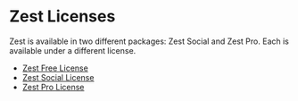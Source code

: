 Zest Licenses
=============

Zest is available in two different packages: Zest Social and Zest Pro. Each is
available under a different license.

* [Zest Free License](packages/zest-free/LICENSE.md)
* [Zest Social License](packages/zest-social/LICENSE.md)
* [Zest Pro License](packages/zest-pro/LICENSE.md)
